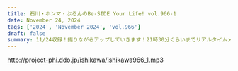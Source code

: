 ```yaml
---
title: 石川・ホンマ・ぶるんのBe-SIDE Your Life! vol.966-1
date: November 24, 2024
tags: ['2024', 'November 2024', 'vol.966']
draft: false
summary: 11/24収録！撮りながらアップしていきます！21時30分くらいまでリアルタイムメールも待っています！家電のお悩みです。
---
```


http://project-phi.ddo.jp/ishikawa/ishikawa966_1.mp3